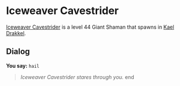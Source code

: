 # Iceweaver Cavestrider



[Iceweaver Cavestrider](/npc/113500) is a level 44 Giant Shaman that spawns in [Kael Drakkel](/zone/113).



## Dialog

**You say:** `hail`



>*Iceweaver Cavestrider stares through you.*
end
